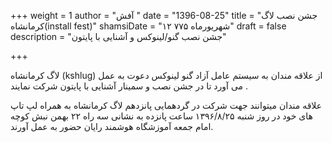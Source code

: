 +++
weight = 1
author = "آفش "
date = "1396-08-25"
title = "جشن نصب لاگ کرمانشاه(install fest)"
shamsiDate = "۱۲ شهریورماه ۷۷۵"
draft = false
description = "جشن نصب گنو/لینوکس و آشنایی با پایتون"

+++

لاگ کرمانشاه (kshlug) از علاقه مندان به سیستم عامل آزاد گنو لینوکس دعوت به عمل می آورد تا در جشن نصب و سمینار آشنایی با پایتون شرکت نمایند .

علاقه مندان میتوانند جهت شرکت در گردهمایی پانزدهم لاگ کرمانشاه به همراه لپ تاپ های خود در روز شنبه ۱۳۹۶/۸/۲۵ ساعت پانزده به نشانی سه راه ۲۲ بهمن نبش کوچه امام جمعه آموزشگاه هوشمند رایان حضور به عمل آورند.

